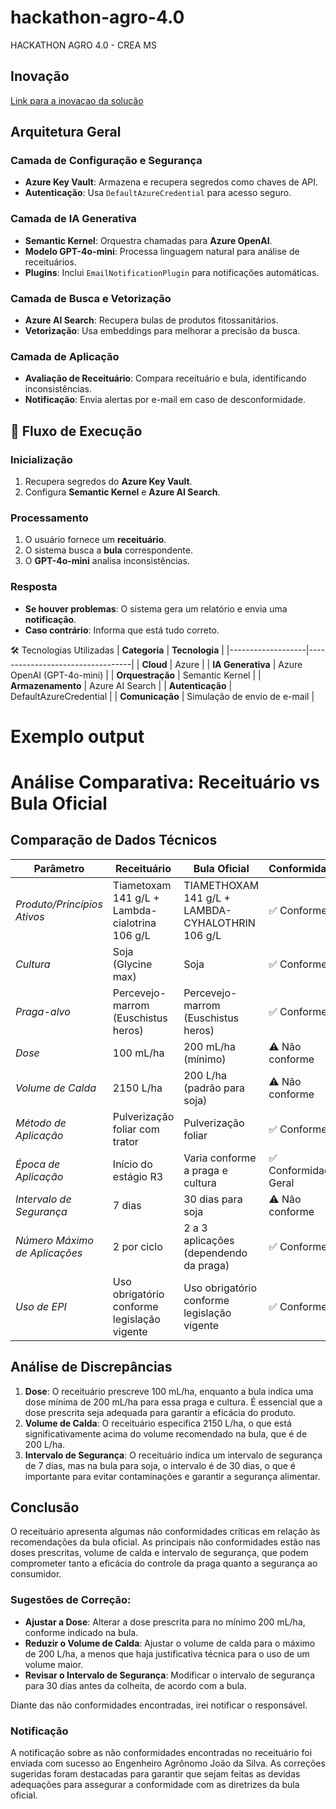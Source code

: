 # hackathon-agro-4.0
HACKATHON AGRO 4.0 - CREA MS

## Inovação
[Link para a inovaçao da solução](INOVACAO.md)

## Arquitetura Geral

### Camada de Configuração e Segurança
- **Azure Key Vault**: Armazena e recupera segredos como chaves de API.
- **Autenticação**: Usa `DefaultAzureCredential` para acesso seguro.

### Camada de IA Generativa
- **Semantic Kernel**: Orquestra chamadas para **Azure OpenAI**.
- **Modelo GPT-4o-mini**: Processa linguagem natural para análise de receituários.
- **Plugins**: Inclui `EmailNotificationPlugin` para notificações automáticas.

### Camada de Busca e Vetorização
- **Azure AI Search**: Recupera bulas de produtos fitossanitários.
- **Vetorização**: Usa embeddings para melhorar a precisão da busca.

### Camada de Aplicação
- **Avaliação de Receituário**: Compara receituário e bula, identificando inconsistências.
- **Notificação**: Envia alertas por e-mail em caso de desconformidade.

## 🔄 Fluxo de Execução

### Inicialização
1. Recupera segredos do **Azure Key Vault**.
2. Configura **Semantic Kernel** e **Azure AI Search**.

### Processamento
1. O usuário fornece um **receituário**.
2. O sistema busca a **bula** correspondente.
3. O **GPT-4o-mini** analisa inconsistências.

### Resposta
- **Se houver problemas**: O sistema gera um relatório e envia uma **notificação**.
- **Caso contrário**: Informa que está tudo correto.

🛠 Tecnologias Utilizadas
| **Categoria**     | **Tecnologia**                     |
|-------------------|----------------------------------|
| **Cloud**        | Azure                             |
| **IA Generativa** | Azure OpenAI (GPT-4o-mini)      |
| **Orquestração**  | Semantic Kernel                 |
| **Armazenamento** | Azure AI Search                 |
| **Autenticação**  | DefaultAzureCredential          |
| **Comunicação**   | Simulação de envio de e-mail    |


# Exemplo output
# Análise Comparativa: Receituário vs Bula Oficial

## Comparação de Dados Técnicos

| Parâmetro | Receituário | Bula Oficial | Conformidade |
|-----------|-------------|--------------|--------------|
| *Produto/Princípios Ativos* | Tiametoxam 141 g/L + Lambda-cialotrina 106 g/L | TIAMETHOXAM 141 g/L + LAMBDA-CYHALOTHRIN 106 g/L | ✅ Conforme |
| *Cultura* | Soja (Glycine max) | Soja | ✅ Conforme |
| *Praga-alvo* | Percevejo-marrom (Euschistus heros) | Percevejo-marrom (Euschistus heros) | ✅ Conforme |
| *Dose* | 100 mL/ha | 200 mL/ha (mínimo) | ⚠ Não conforme |
| *Volume de Calda* | 2150 L/ha | 200 L/ha (padrão para soja) | ⚠ Não conforme |
| *Método de Aplicação* | Pulverização foliar com trator | Pulverização foliar | ✅ Conforme |
| *Época de Aplicação* | Início do estágio R3 | Varia conforme a praga e cultura | ✅ Conformidade Geral |
| *Intervalo de Segurança* | 7 dias | 30 dias para soja | ⚠ Não conforme |
| *Número Máximo de Aplicações* | 2 por ciclo | 2 a 3 aplicações (dependendo da praga) | ✅ Conforme |
| *Uso de EPI* | Uso obrigatório conforme legislação vigente | Uso obrigatório conforme legislação vigente | ✅ Conforme |

## Análise de Discrepâncias

1. **Dose**: O receituário prescreve 100 mL/ha, enquanto a bula indica uma dose mínima de 200 mL/ha para essa praga e cultura. É essencial que a dose prescrita seja adequada para garantir a eficácia do produto.
2. **Volume de Calda**: O receituário especifica 2150 L/ha, o que está significativamente acima do volume recomendado na bula, que é de 200 L/ha.
3. **Intervalo de Segurança**: O receituário indica um intervalo de segurança de 7 dias, mas na bula para soja, o intervalo é de 30 dias, o que é importante para evitar contaminações e garantir a segurança alimentar.

## Conclusão

O receituário apresenta algumas não conformidades críticas em relação às recomendações da bula oficial. As principais não conformidades estão nas doses prescritas, volume de calda e intervalo de segurança, que podem comprometer tanto a eficácia do controle da praga quanto a segurança ao consumidor.

### Sugestões de Correção:
- **Ajustar a Dose**: Alterar a dose prescrita para no mínimo 200 mL/ha, conforme indicado na bula.
- **Reduzir o Volume de Calda**: Ajustar o volume de calda para o máximo de 200 L/ha, a menos que haja justificativa técnica para o uso de um volume maior.
- **Revisar o Intervalo de Segurança**: Modificar o intervalo de segurança para 30 dias antes da colheita, de acordo com a bula.

Diante das não conformidades encontradas, irei notificar o responsável. 

### Notificação
A notificação sobre as não conformidades encontradas no receituário foi enviada com sucesso ao Engenheiro Agrônomo João da Silva. As correções sugeridas foram destacadas para garantir que sejam feitas as devidas adequações para assegurar a conformidade com as diretrizes da bula oficial. 
